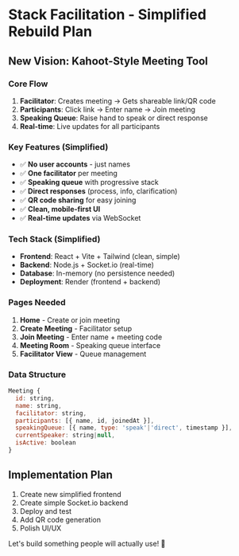 # Stack Facilitation - Simplified Rebuild Plan

## New Vision: Kahoot-Style Meeting Tool

### Core Flow
1. **Facilitator**: Creates meeting → Gets shareable link/QR code
2. **Participants**: Click link → Enter name → Join meeting
3. **Speaking Queue**: Raise hand to speak or direct response
4. **Real-time**: Live updates for all participants

### Key Features (Simplified)
- ✅ **No user accounts** - just names
- ✅ **One facilitator** per meeting
- ✅ **Speaking queue** with progressive stack
- ✅ **Direct responses** (process, info, clarification)
- ✅ **QR code sharing** for easy joining
- ✅ **Clean, mobile-first UI**
- ✅ **Real-time updates** via WebSocket

### Tech Stack (Simplified)
- **Frontend**: React + Vite + Tailwind (clean, simple)
- **Backend**: Node.js + Socket.io (real-time)
- **Database**: In-memory (no persistence needed)
- **Deployment**: Render (frontend + backend)

### Pages Needed
1. **Home** - Create or join meeting
2. **Create Meeting** - Facilitator setup
3. **Join Meeting** - Enter name + meeting code
4. **Meeting Room** - Speaking queue interface
5. **Facilitator View** - Queue management

### Data Structure
```javascript
Meeting {
  id: string,
  name: string,
  facilitator: string,
  participants: [{ name, id, joinedAt }],
  speakingQueue: [{ name, type: 'speak'|'direct', timestamp }],
  currentSpeaker: string|null,
  isActive: boolean
}
```

## Implementation Plan
1. Create new simplified frontend
2. Create simple Socket.io backend
3. Deploy and test
4. Add QR code generation
5. Polish UI/UX

Let's build something people will actually use! 🚀

